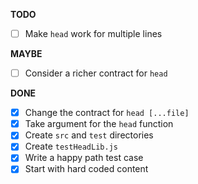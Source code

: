 **TODO**
- [ ] Make `head` work for multiple lines
 
**MAYBE**
- [ ] Consider a richer contract for `head`

**DONE**
- [x] Change the contract for `head [...file]`
- [x] Take argument for the `head` function
- [x] Create `src` and `test` directories
- [x] Create `testHeadLib.js`
- [x] Write a happy path test case
- [x] Start with hard coded content